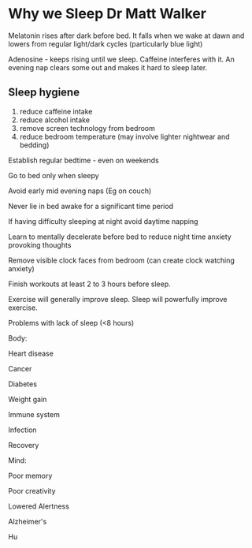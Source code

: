 ﻿# Why we Sleep Dr Matt Walker

Melatonin rises after dark before bed. It falls when we wake at dawn and lowers from regular light/dark cycles (particularly blue light)

Adenosine - keeps rising until we sleep. Caffeine interferes with it. An evening nap clears some out and makes it hard to sleep later.

## Sleep hygiene

1. reduce caffeine intake
2. reduce alcohol intake
3. remove screen technology from bedroom
4. reduce bedroom temperature (may involve lighter nightwear and bedding)

Establish regular bedtime - even on weekends

Go to bed only when sleepy

Avoid early mid evening naps (Eg on couch)

Never lie in bed awake for a significant time period

If having difficulty sleeping at night avoid daytime napping

Learn to mentally decelerate before bed to reduce night time anxiety provoking thoughts

Remove visible clock faces from bedroom (can create clock watching anxiety)

Finish workouts at least 2 to 3 hours before sleep.

Exercise will generally improve sleep. Sleep will powerfully improve exercise.

Problems with lack of sleep (<8 hours)

Body:

Heart disease

Cancer

Diabetes

Weight gain

Immune system

Infection

Recovery

Mind:

Poor memory

Poor creativity

Lowered Alertness

Alzheimer's

Hu
